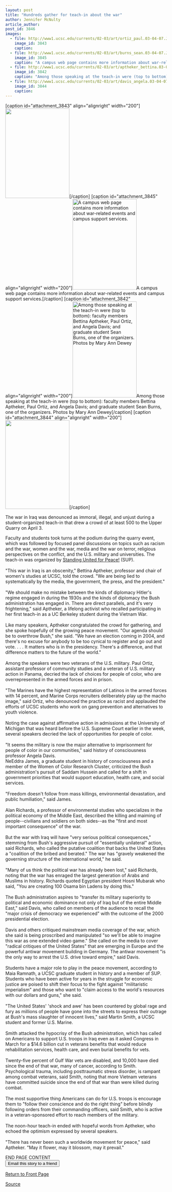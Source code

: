 ```yaml
---
layout: post
title: "Hundreds gather for teach-in about the war"
author: Jennifer McNulty
article_author: 
post_id: 3846
images:
  - file: http://www1.ucsc.edu/currents/02-03/art/ortiz_paul.03-04-07.JPG
    image_id: 3843
    caption: 
  - file: http://www1.ucsc.edu/currents/02-03/art/burns_sean.03-04-07.JPG
    image_id: 3845
    caption: "A campus web page contains more information about war-related events and campus support services."
  - file: http://www1.ucsc.edu/currents/02-03/art/aptheker_bettina.03-04-07.JPG
    image_id: 3842
    caption: "Among those speaking at the teach-in were (top to bottom): faculty members Bettina Aptheker, Paul Ortiz, and Angela Davis; and graduate student Sean Burns, one of the organizers. Photos by Mary Ann Dewey"
  - file: http://www1.ucsc.edu/currents/02-03/art/davis_angela.03-04-07.JPG
    image_id: 3844
    caption: 
---
```


[caption id="attachment_3843" align="alignright" width="200"]<a href="http://dev-ucsc-news.pantheonsite.io/wp-content/uploads/2003/04/ortiz_paul.03-04-07.JPG"><img class="size-full wp-image-3843" src="http://dev-ucsc-news.pantheonsite.io/wp-content/uploads/2003/04/ortiz_paul.03-04-07.JPG" alt="" width="200" height="280" /></a>[/caption]
[caption id="attachment_3845" align="alignright" width="200"]<a href="http://dev-ucsc-news.pantheonsite.io/wp-content/uploads/2003/04/burns_sean.03-04-07.JPG"><img class="size-full wp-image-3845" src="http://dev-ucsc-news.pantheonsite.io/wp-content/uploads/2003/04/burns_sean.03-04-07.JPG" alt="A campus web page contains more information about war-related events and campus support services." width="200" height="283" /></a>A campus web page contains more information about war-related events and campus support services.[/caption]
[caption id="attachment_3842" align="alignright" width="200"]<a href="http://dev-ucsc-news.pantheonsite.io/wp-content/uploads/2003/04/aptheker_bettina.03-04-07.JPG"><img class="size-full wp-image-3842" src="http://dev-ucsc-news.pantheonsite.io/wp-content/uploads/2003/04/aptheker_bettina.03-04-07.JPG" alt="Among those speaking at the teach-in were (top to bottom): faculty members Bettina Aptheker, Paul Ortiz, and Angela Davis; and graduate student Sean Burns, one of the organizers. Photos by Mary Ann Dewey" width="200" height="300" /></a>Among those speaking at the teach-in were (top to bottom): faculty members Bettina Aptheker, Paul Ortiz, and Angela Davis; and graduate student Sean Burns, one of the organizers. Photos by Mary Ann Dewey[/caption]
[caption id="attachment_3844" align="alignright" width="200"]<a href="http://dev-ucsc-news.pantheonsite.io/wp-content/uploads/2003/04/davis_angela.03-04-07.JPG"><img class="size-full wp-image-3844" src="http://dev-ucsc-news.pantheonsite.io/wp-content/uploads/2003/04/davis_angela.03-04-07.JPG" alt="" width="200" height="277" /></a>[/caption]
<p>
  The war in Iraq was denounced as immoral, illegal, and unjust during a student-organized teach-in that drew a crowd of at least 500 to the Upper Quarry on April 3.
</p>
<p>
  Faculty and students took turns at the podium during the quarry event, which was followed by focused panel discussions on topics such as racism and the war, women and the war, media and the war on terror, religious perspectives on the conflict, and the U.S. military and universities. The teach-in was organized by <a href="http://www.antiwarnetwork.org/santacruz/">Standing United for Peace!</a> (SUP).<br>
  <br>
  "This war in Iraq is an obscenity," Bettina Aptheker, professor and chair of women's studies at UCSC, told the crowd. "We are being lied to systematically by the media, the government, the press, and the president."<br>
  <br>
  "We should make no mistake between the kinds of diplomacy Hitler's regime engaged in during the 1930s and the kinds of diplomacy the Bush administration has engaged in. There are direct parallels, and it's very frightening," said Aptheker, a lifelong activist who recalled participating in her first teach-in as a UC Berkeley student during the Vietnam War.<br>
  <br>
  Like many speakers, Aptheker congratulated the crowd for gathering, and she spoke hopefully of the growing peace movement. "Our agenda should be to overthrow Bush," she said. "We have an election coming in 2004, and there's no excuse for anybody to be too cynical to register and go out and vote. . . . It matters who is in the presidency. There's a difference, and that difference matters to the future of the world."<br>
  <br>
  Among the speakers were two veterans of the U.S. military. Paul Ortiz, assistant professor of community studies and a veteran of U.S. military action in Panama, decried the lack of choices for people of color, who are overrepresented in the armed forces and in prison.<br>
  <br>
  "The Marines have the highest representation of Latinos in the armed forces with 14 percent, and Marine Corps recruiters deliberately play up the macho image," said Ortiz, who denounced the practice as racist and applauded the efforts of UCSC students who work on gang prevention and alternatives to youth violence.<br>
  <br>
  Noting the case against affirmative action in admissions at the University of Michigan that was heard before the U.S. Supreme Court earlier in the week, several speakers decried the lack of opportunities for people of color.<br>
  <br>
  "It seems the military is now the major alternative to imprisonment for people of color in our communities," said history of consciousness professor Angela Davis.<br>
  NeEddra James, a graduate student in history of consciousness and a member of the Women of Color Research Cluster, criticized the Bush administration's pursuit of Saddam Hussein and called for a shift in government priorities that would support education, health care, and social services.<br>
  <br>
  "Freedom doesn't follow from mass killings, environmental devastation, and public humiliation," said James.<br>
  <br>
  Alan Richards, a professor of environmental studies who specializes in the political economy of the Middle East, described the killing and maiming of people--civilians and soldiers on both sides--as the "first and most important consequence" of the war.<br>
  <br>
  But the war with Iraq will have "very serious political consequences," stemming from Bush's aggressive pursuit of "essentially unilateral" action, said Richards, who called the putative coalition that backs the United States a "coalition of the bribed and berated." The war has "gravely weakened the governing structure of the international world," he said.<br>
  <br>
  "Many of us think the political war has already been lost," said Richards, noting that the war has enraged the largest generation of Arabs and Muslims in history. Richards quoted Egyptian president Hosni Mubarak who said, "You are creating 100 Osama bin Ladens by doing this."<br>
  <br>
  The Bush administration aspires to "transfer its military superiority to political and economic dominance not only of Iraq but of the entire Middle East," said Davis, who called on members of the audience to recall the "major crisis of democracy we experienced" with the outcome of the 2000 presidential election.<br>
  <br>
  Davis and others critiqued mainstream media coverage of the war, which she said is being proscribed and manipulated "so we'll be able to imagine this war as one extended video game." She called on the media to cover "radical critiques of the United States" that are emerging in Europe and the powerful antiwar movement building in Germany. The antiwar movement "is the only way to arrest the U.S. drive toward empire," said Davis.<br>
  <br>
  Students have a major role to play in the peace movement, according to Maia Ramnath, a UCSC graduate student in history and a member of SUP. Students who have been active for years in the struggle for economic justice are poised to shift their focus to the fight against "militaristic imperialism" and those who want to "claim access to the world's resources with our dollars and guns," she said.<br>
  <br>
  "The United States' 'shock and awe' has been countered by global rage and fury as millions of people have gone into the streets to express their outrage at Bush's mass slaughter of innocent lives," said Martin Smith, a UCSC student and former U.S. Marine.<br>
  <br>
  Smith attacked the hypocrisy of the Bush administration, which has called on Americans to support U.S. troops in Iraq even as it asked Congress in March for a $14.6 billion cut in veterans benefits that would reduce rehabilitation services, health care, and even burial benefits for vets.<br>
  <br>
  Twenty-five percent of Gulf War vets are disabled, and 10,000 have died since the end of that war, many of cancer, according to Smith. Psychological trauma, including posttraumatic stress disorder, is rampant among combat veterans, said Smith, noting that more Vietnam veterans have committed suicide since the end of that war than were killed during combat.<br>
  <br>
  The most supportive thing Americans can do for U.S. troops is encourage them to "follow their conscience and do the right thing" before blindly following orders from their commanding officers, said Smith, who is active in a veteran-sponsored effort to reach members of the military.<br>
  <br>
  The noon-hour teach-in ended with hopeful words from Aptheker, who echoed the optimism expressed by several speakers.<br>
  <br>
  "There has never been such a worldwide movement for peace," said Aptheker. "May it flower, may it blossom, may it prevail."<br>
</p>
<p>
  END PAGE CONTENT<br>
  <input name="t1" size="-1" type="hidden"> <input name="SUBMIT" type="submit" value="Email this story to a friend">
</p>
<p>
  <a href="http://currents.ucsc.edu/">Return to Front Page</a>
</p>
<p><a href="http://www1.ucsc.edu/currents/02-03/04-07/teachin.html" title="Permalink to teachin">Source</a></p>
